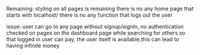 Remaining:
  styling on all pages is remaining
  there is no any home page that starts with localhost/
  there is no any function that logs out the user

issue:
  user can go to any page without signup/signin, no authentication checked on pages
  on the dashboard page while searching for others so that logged in user can pay, the user itself is available,this can lead to having infinite money
